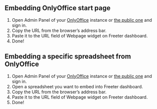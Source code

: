## Embedding OnlyOffice start page

1. Open Admin Panel of your <a href="{{ curItem.homeUrl|e }}" rel="noopener noreferrer" target="_blank">OnlyOffice</a> instance or <a href="{{ curItem.pubUrl|e }}" rel="noopener noreferrer" target="_blank">the public one</a> and sign in.
2. Copy the URL from the browser’s address bar.
3. Paste it to the URL field of Webpage widget on Freeter dashboard.
4. Done!

## Embedding a specific spreadsheet from OnlyOffice

1. Open Admin Panel of your <a href="{{ curItem.homeUrl|e }}" rel="noopener noreferrer" target="_blank">OnlyOffice</a> instance or <a href="{{ curItem.pubUrl|e }}" rel="noopener noreferrer" target="_blank">the public one</a> and sign in.
2. Open a spreadsheet you want to embed into Freeter dashboard.
3. Copy the URL from the browser’s address bar.
4. Paste it to the URL field of Webpage widget on Freeter dashboard.
5. Done!
